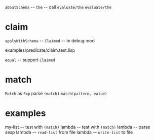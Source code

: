 `aboutSchema` -- `the` -- call `evaluate/the`
`evaluate/the`

# claim

`applyWithSchema` -- `Claimed` -- in debug mod

examples/predicate/claim.test.lisp

`equal` -- support `Claimed`

# match

`Match` as `Exp`
parse `(match)`
`match(pattern, value)`

# examples

my-list -- test with `(match)`
lambda -- test with `(match)`
lambda -- parse sexp
lambda -- `read-list` from file
lambda -- `write-list` to file
